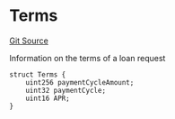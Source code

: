 # Terms
[Git Source](https://github.com/teller-protocol/teller-protocol-v2/blob/f4bf5a00ae7113b0344876c13db9b3dd705154f6/contracts/TellerV2Storage.sol)

Information on the terms of a loan request


```solidity
struct Terms {
    uint256 paymentCycleAmount;
    uint32 paymentCycle;
    uint16 APR;
}
```


